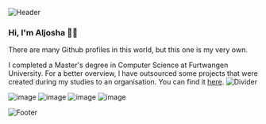 ![Header](https://user-images.githubusercontent.com/12802765/141316740-a28058c2-df8e-446f-a995-f8b96d7a9df8.png)


###  Hi, I'm Aljosha 👋🏻
There are many Github profiles in this world, but this one is my very own.
<!--
![Top Langs](https://githubstats.aj-v.de/api/top-langs/?username=aljoshavieth&layout=compact&langs_count=8&exclude_repo=github-readme-stats) 
-->
I completed a Master's degree in Computer Science at Furtwangen University.
For a better overview, I have outsourced some projects that were created during my studies to an organisation. You can find it [here](https://github.com/aljosha-hfu).
![Divider](https://user-images.githubusercontent.com/12802765/141317037-a7a8e5d4-37ed-4492-a821-7e6d9ba4f856.png)

![image](https://img.shields.io/badge/Java-ED8B00?style=for-the-badge&logo=java&logoColor=white)
![image](https://img.shields.io/badge/C%2B%2B-00599C?style=for-the-badge&logo=c%2B%2B&logoColor=white)
![image](https://img.shields.io/badge/TypeScript-007ACC?style=for-the-badge&logo=typescript&logoColor=white)
![image](https://img.shields.io/badge/Python-3776AB?style=for-the-badge&logo=python&logoColor=white)



![Footer](https://user-images.githubusercontent.com/12802765/141317780-0475c120-e780-4c61-a369-39d6bc25a307.png)



<!--

![image](https://img.shields.io/badge/MongoDB-4EA94B?style=for-the-badge&logo=mongodb&logoColor=white)
![image](https://img.shields.io/badge/MySQL-005C84?style=for-the-badge&logo=mysql&logoColor=white)

![image](https://img.shields.io/badge/Android-3DDC84?style=for-the-badge&logo=android&logoColor=white)
![image](https://img.shields.io/badge/Bootstrap-563D7C?style=for-the-badge&logo=bootstrap&logoColor=white)
![image](https://img.shields.io/badge/Spring_Boot-F2F4F9?style=for-the-badge&logo=spring-boot
)
![image](https://img.shields.io/badge/Docker-2CA5E0?style=for-the-badge&logo=docker&logoColor=white)
![image](https://img.shields.io/badge/Selenium-43B02A?style=for-the-badge&logo=Selenium&logoColor=white)

![image](https://img.shields.io/badge/apache_maven-C71A36?style=for-the-badge&logo=apachemaven&logoColor=white)
![image](https://img.shields.io/badge/gradle-02303A?style=for-the-badge&logo=gradle&logoColor=white)

![image](https://img.shields.io/badge/Android_Studio-3DDC84?style=for-the-badge&logo=android-studio&logoColor=white)
![image](https://img.shields.io/badge/Visual_Studio_Code-0078D4?style=for-the-badge&logo=visual%20studio%20code&logoColor=white)
![image](https://img.shields.io/badge/IntelliJIDEA-000000.svg?style=for-the-badge&logo=intellij-idea&logoColor=white)
![image](https://img.shields.io/badge/CLion-000000?style=for-the-badge&logo=clion&logoColor=white)
![image](https://img.shields.io/badge/WebStorm-000000?style=for-the-badge&logo=WebStorm&logoColor=white)
![image](https://img.shields.io/badge/PyCharm-000000?style=for-the-badge&logo=PyCharm&logoColor=white)
![image](https://img.shields.io/badge/Eclipse-2C2255?style=for-the-badge&logo=eclipse&logoColor=white)



**AljoshaVieth/AljoshaVieth** is a ✨ _special_ ✨ repository because its `README.md` (this file) appears on your GitHub profile.

Here are some ideas to get you started:

- 🔭 I’m currently working on ...
- 🌱 I’m currently learning ...
- 👯 I’m looking to collaborate on ...
- 🤔 I’m looking for help with ...
- 💬 Ask me about ...
- 📫 How to reach me: ...
- 😄 Pronouns: ...
- ⚡ Fun fact: ...
-->
